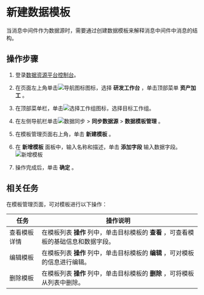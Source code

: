 新建数据模板 
===========================

当消息中间件作为数据源时，需要通过创建数据模板来解释消息中间件中消息的结构。

操作步骤 
-------------------------

1. 登录[数据资源平台控制台](https://dataq.console.aliyun.com)。

   

2. 在页面左上角单击![导航图标 ](https://static-aliyun-doc.oss-accelerate.aliyuncs.com/assets/img/zh-CN/6402159161/p268802.png)图标，选择 **研发工作台** ，单击顶部菜单 **资产加工** 。

   

3. 在顶部菜单栏，单击![选择工作组](https://static-aliyun-doc.oss-accelerate.aliyuncs.com/assets/img/zh-CN/8779023261/p282243.png)图标，选择目标工作组。

   

4. 在左侧导航栏单击![数据同步](https://static-aliyun-doc.oss-accelerate.aliyuncs.com/assets/img/zh-CN/8779023261/p282268.png) \> **同步数据源** \> **数据模板管理** 。

   

5. 在模板管理页面右上角，单击 **新建模板** 。

   

6. 在 **新增模板** 面板中，输入名称和描述，单击 **添加字段** 输入数据字段。![新增模板](https://static-aliyun-doc.oss-accelerate.aliyuncs.com/assets/img/zh-CN/6898733261/p283022.png)

   

7. 操作完成后，单击 **确定** 。

   




相关任务 
-------------------------

在模板管理页面，可对模板进行以下操作：


|   任务   |                       操作说明                       |
|--------|--------------------------------------------------|
| 查看模板详情 | 在模板列表 **操作** 列中，单击目标模板的 **查看** ，可查看模板的基础信息和数据字段。 |
| 编辑模板   | 在模板列表 **操作** 列中，单击目标模板的 **编辑** ，可对模板的信息进行编辑。     |
| 删除模板   | 在模板列表 **操作** 列中，单击目标模板的 **删除** ，可将模板从列表中删除。      |



